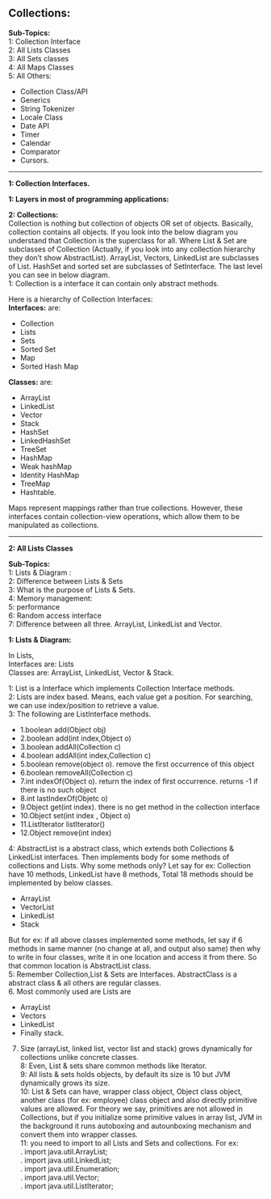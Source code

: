 Collections:
-------------  
**Sub-Topics:**  
1: Collection Interface  
2: All Lists Classes  
3: All Sets classes  
4: All Maps Classes  
5: All Others:  
- Collection Class/API  
- Generics  
- String Tokenizer  
- Locale Class  
- Date API  
- Timer  
- Calendar  
- Comparator  
- Cursors.

*****************************************************************************
**1: Collection Interfaces.**

**1: Layers in most of programming applications:**


**2: Collections:**  
Collection is nothing but collection of objects OR set of objects. 
Basically, collection contains all objects.  If you look into the below diagram you understand that Collection is the superclass for all. Where List & Set are subclasses of Collection (Actually, if you look into any collection hierarchy they don’t show AbstractList).  ArrayList, Vectors, LinkedList are subclasses of List.  HashSet and sorted set are subclasses of SetInterface.   The last level you can see in below diagram.   
1: Collection is a interface it can contain only abstract methods. 

Here is a hierarchy of Collection Interfaces:  
**Interfaces:** are:  
- Collection  
- Lists  
- Sets  
- Sorted Set  
- Map  
- Sorted Hash Map    

**Classes:** are:   
- ArrayList  
- LinkedList  
- Vector  
- Stack  
- HashSet  
- LinkedHashSet  
- TreeSet  
- HashMap  
- Weak hashMap  
- Identity HashMap  
- TreeMap  
- Hashtable.

Maps represent mappings rather than true collections. However, these interfaces contain collection-view operations, which allow them to be manipulated as collections.

*****************************************************************************				  
**2: All Lists Classes**

**Sub-Topics:**  
1: Lists & Diagram :    
2: Difference between Lists & Sets  
3: What is the purpose of Lists & Sets.   
4: Memory management:  
5: performance  
6: Random access interface  
7: Difference between all three. ArrayList, LinkedList and Vector.


**1: Lists & Diagram:**


In Lists,   
Interfaces are: Lists  
Classes are:  ArrayList, LinkedList, Vector & Stack.

1: List is a Interface which implements Collection Interface methods.  
2: Lists are index based. Means, each value get a position. For searching, we can use index/position to retrieve a value.  
3: The following are ListInterface methods.   
- 1.boolean add(Object obj)  
- 2.boolean add(int index,Object o)  
- 3.boolean addAll(Collection c)  
- 4.boolean addAll(int index,Collection c)  
- 5.boolean remove(object o).  remove the first occurrence of this object  
- 6.boolean removeAll(Collection c)  
- 7.int indexOf(Object o). return the index of first occurrence. returns -1 if there is no such object  
- 8.int lastIndexOf(Objetc o)  
- 9.Object get(int index). there is no get method in the collection interface  
- 10.Object set(int index , Object o)  
- 11.ListIterator listIterator()  
- 12.Object remove(int index)

4: AbstractList is a abstract class, which extends both Collections & LinkedList interfaces. Then implements body for some methods of collections and Lists. Why some methods only? Let say for ex: Collection have 10 methods, LinkedList have 8 methods, Total 18 methods should be implemented by below classes.   
- ArrayList  
- VectorList  
- LinkedList  
- Stack    

But for ex: if all above classes implemented some methods, let say if 6 methods in same manner (no change at all, and output also same) then why to write in four classes, write it in one location and access it from there. So that common location is AbstractList class.  
5: Remember Collection,List & Sets are Interfaces. AbstractClass is a abstract class & all others are regular classes.    
6. Most commonly used are Lists are     
- ArrayList  
- Vectors  
- LinkedList  
- Finally stack.  
7. Size (arrayList, linked list, vector list and stack) grows dynamically for collections unlike concrete classes.   
8: Even, List & sets share common methods like Iterator.  
9: All lists & sets holds objects, by default its size is 10 but JVM dynamically grows its size.  
10: List & Sets can have, wrapper class object, Object class object, another class (for ex: employee) class object and also directly primitive values are allowed. For theory we say, primitives are not allowed in Collections, but if you initialize some primitive values in array list, JVM in the background it runs autoboxing and autounboxing mechanism and convert them into wrapper classes.  
11: you need to import to all Lists and Sets and collections. For ex:   
. import java.util.ArrayList;  
. import java.util.LinkedList;  
. import java.util.Enumeration;  
. import java.util.Vector;  
. import java.util.ListIterator;
